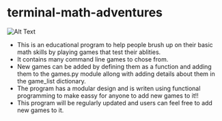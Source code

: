 # terminal-math-adventures

![Alt Text](https://github.com/Skyler-Guha/skyler-guha.github.io/blob/main/assets/images/terminal-math-adventures-demo.gif)

- This is an educational program to help people brush up on their basic math skills by playing games that test their ablities.
- It contains many command line games to chose from. 
- New games can be added by defining them as a function and adding them to the games.py module allong with adding details about them in the game_list dictionary.
- The program has a modular design and is writen using functional programming to make eassy for anyone to add new games to it!!
- This program will be regularly updated and users can feel free to add new games to it.
